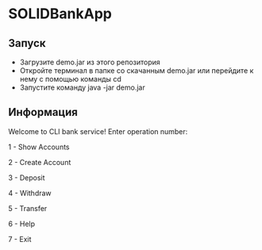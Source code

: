 # SOLIDBankApp

## Запуск
* Загрузите demo.jar из этого репозитория
* Откройте терминал в папке со скачанным demo.jar или перейдите к нему с помощью команды cd
* Запустите команду java -jar demo.jar

## Информация
Welcome to CLI bank service! Enter operation number:

1 - Show Accounts

2 - Create Account

3 - Deposit

4 - Withdraw

5 - Transfer

6 - Help

7 - Exit
